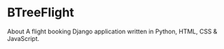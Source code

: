 # BTreeFlight
About A flight booking Django application written in Python, HTML, CSS &amp; JavaScript.
